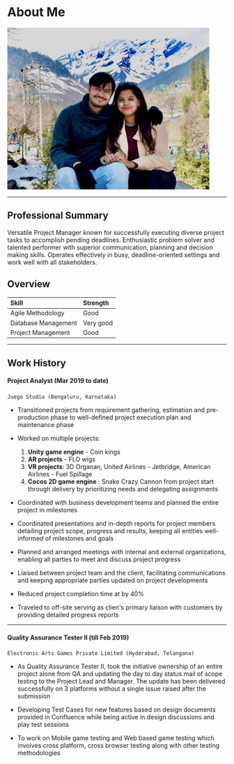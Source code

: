 # About Me

![Img of cool Sravanthi](assets/privy-1.png)

* * *

## Professional Summary

Versatile Project Manager known for successfully executing diverse project tasks to accomplish pending deadlines. Enthusiastic problem solver and talented performer with superior communication, planning and decision making skills. Operates effectively in busy, deadline-oriented settings and work well with all stakeholders.

## Overview

| Skill        | Strength          |
|:-------------|:------------------|
| Agile Methodology   | Good |
| Database Management  | Very good  |
| Project Management  | Good |

* * *

## Work History

#### Project Analyst (Mar 2019 to date)
`Juego Studio (Bengaluru, Karnataka)`

* Transitioned projects from requirement gathering, estimation and pre-production phase to well-defined project execution plan and maintenance phase

* Worked on multiple projects:
    1. **Unity game engine** - Coin kings
    2. **AR projects** - FLO wigs
    3. **VR projects**: 3D Organan, United Airlines - Jetbridge, American Airlines - Fuel Spillage
    4. **Cocos 2D game engine** : Snake Crazy Cannon
    from project start through delivery by prioritizing needs and delegating assignments

* Coordinated with business development teams and planned the entire project in milestones

* Coordinated presentations and in-depth reports for project members detailing project scope, progress and results, keeping all entities well-informed of milestones and goals

* Planned and arranged meetings with internal and external organizations, enabling all parties to meet and discuss project progress

* Liaised between project team and the client, facilitating communications and keeping appropriate parties updated on project developments

* Reduced project completion time at by 40%

* Traveled to off-site serving as clien's primary liaison with customers by providing detailed progress reports

* * *

#### Quality Assurance Tester II (till Feb 2019)
`Electronic Arts Games Private Limited (Hyderabad, Telangana)`

* As Quality Assurance Tester II, took the initiative ownership of an entire project alone from QA and updating the day to day status mail of scope testing to the Project Lead and Manager. The update has been delivered successfully on 3 platforms without a single issue raised after the submission

* Developing Test Cases for new features based on design documents provided in Confluence while being active in design discussions and play test sessions

* To work on Mobile game testing and Web based game testing which involves cross platform, cross browser testing along with other testing methodologies


